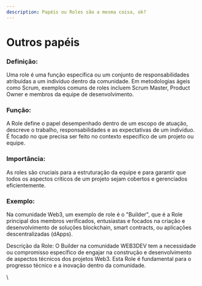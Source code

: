 ```yaml
---
description: Papéis ou Roles são a mesma coisa, ok?
---
```


# Outros papéis

### Definição:&#x20;

Uma role é uma função específica ou um conjunto de responsabilidades atribuídas a um indivíduo dentro da comunidade. Em metodologias ágeis como Scrum, exemplos comuns de roles incluem Scrum Master, Product Owner e membros da equipe de desenvolvimento.

### Função:&#x20;

A Role define o papel desempenhado dentro de um escopo de atuação, descreve o trabalho, responsabilidades e as expectativas de um indivíduo. É focado no que precisa ser feito no contexto específico de um projeto ou equipe.

### Importância:&#x20;

As roles são cruciais para a estruturação da equipe e para garantir que todos os aspectos críticos de um projeto sejam cobertos e gerenciados eficientemente.

### Exemplo:&#x20;

Na comunidade Web3, um exemplo de role é o "Builder", que é a Role principal dos membros verificados, entusiastas e focados na criação e desenvolvimento de soluções blockchain, smart contracts, ou aplicações descentralizadas (dApps).

Descrição da Role: O Builder na comunidade WEB3DEV tem a necessidade ou compromisso específico de engajar na construção e desenvolvimento de aspectos técnicos dos projetos Web3. Esta Role é fundamental para o progresso técnico e a inovação dentro da comunidade.

\
